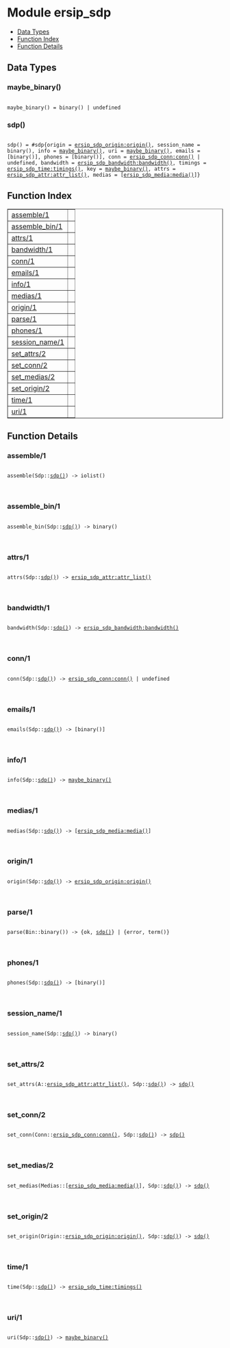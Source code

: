 

# Module ersip_sdp #
* [Data Types](#types)
* [Function Index](#index)
* [Function Details](#functions)

<a name="types"></a>

## Data Types ##




### <a name="type-maybe_binary">maybe_binary()</a> ###


<pre><code>
maybe_binary() = binary() | undefined
</code></pre>




### <a name="type-sdp">sdp()</a> ###


<pre><code>
sdp() = #sdp{origin = <a href="ersip_sdp_origin.md#type-origin">ersip_sdp_origin:origin()</a>, session_name = binary(), info = <a href="#type-maybe_binary">maybe_binary()</a>, uri = <a href="#type-maybe_binary">maybe_binary()</a>, emails = [binary()], phones = [binary()], conn = <a href="ersip_sdp_conn.md#type-conn">ersip_sdp_conn:conn()</a> | undefined, bandwidth = <a href="ersip_sdp_bandwidth.md#type-bandwidth">ersip_sdp_bandwidth:bandwidth()</a>, timings = <a href="ersip_sdp_time.md#type-timings">ersip_sdp_time:timings()</a>, key = <a href="#type-maybe_binary">maybe_binary()</a>, attrs = <a href="ersip_sdp_attr.md#type-attr_list">ersip_sdp_attr:attr_list()</a>, medias = [<a href="ersip_sdp_media.md#type-media">ersip_sdp_media:media()</a>]}
</code></pre>

<a name="index"></a>

## Function Index ##


<table width="100%" border="1" cellspacing="0" cellpadding="2" summary="function index"><tr><td valign="top"><a href="#assemble-1">assemble/1</a></td><td></td></tr><tr><td valign="top"><a href="#assemble_bin-1">assemble_bin/1</a></td><td></td></tr><tr><td valign="top"><a href="#attrs-1">attrs/1</a></td><td></td></tr><tr><td valign="top"><a href="#bandwidth-1">bandwidth/1</a></td><td></td></tr><tr><td valign="top"><a href="#conn-1">conn/1</a></td><td></td></tr><tr><td valign="top"><a href="#emails-1">emails/1</a></td><td></td></tr><tr><td valign="top"><a href="#info-1">info/1</a></td><td></td></tr><tr><td valign="top"><a href="#medias-1">medias/1</a></td><td></td></tr><tr><td valign="top"><a href="#origin-1">origin/1</a></td><td></td></tr><tr><td valign="top"><a href="#parse-1">parse/1</a></td><td></td></tr><tr><td valign="top"><a href="#phones-1">phones/1</a></td><td></td></tr><tr><td valign="top"><a href="#session_name-1">session_name/1</a></td><td></td></tr><tr><td valign="top"><a href="#set_attrs-2">set_attrs/2</a></td><td></td></tr><tr><td valign="top"><a href="#set_conn-2">set_conn/2</a></td><td></td></tr><tr><td valign="top"><a href="#set_medias-2">set_medias/2</a></td><td></td></tr><tr><td valign="top"><a href="#set_origin-2">set_origin/2</a></td><td></td></tr><tr><td valign="top"><a href="#time-1">time/1</a></td><td></td></tr><tr><td valign="top"><a href="#uri-1">uri/1</a></td><td></td></tr></table>


<a name="functions"></a>

## Function Details ##

<a name="assemble-1"></a>

### assemble/1 ###

<pre><code>
assemble(Sdp::<a href="#type-sdp">sdp()</a>) -&gt; iolist()
</code></pre>
<br />

<a name="assemble_bin-1"></a>

### assemble_bin/1 ###

<pre><code>
assemble_bin(Sdp::<a href="#type-sdp">sdp()</a>) -&gt; binary()
</code></pre>
<br />

<a name="attrs-1"></a>

### attrs/1 ###

<pre><code>
attrs(Sdp::<a href="#type-sdp">sdp()</a>) -&gt; <a href="ersip_sdp_attr.md#type-attr_list">ersip_sdp_attr:attr_list()</a>
</code></pre>
<br />

<a name="bandwidth-1"></a>

### bandwidth/1 ###

<pre><code>
bandwidth(Sdp::<a href="#type-sdp">sdp()</a>) -&gt; <a href="ersip_sdp_bandwidth.md#type-bandwidth">ersip_sdp_bandwidth:bandwidth()</a>
</code></pre>
<br />

<a name="conn-1"></a>

### conn/1 ###

<pre><code>
conn(Sdp::<a href="#type-sdp">sdp()</a>) -&gt; <a href="ersip_sdp_conn.md#type-conn">ersip_sdp_conn:conn()</a> | undefined
</code></pre>
<br />

<a name="emails-1"></a>

### emails/1 ###

<pre><code>
emails(Sdp::<a href="#type-sdp">sdp()</a>) -&gt; [binary()]
</code></pre>
<br />

<a name="info-1"></a>

### info/1 ###

<pre><code>
info(Sdp::<a href="#type-sdp">sdp()</a>) -&gt; <a href="#type-maybe_binary">maybe_binary()</a>
</code></pre>
<br />

<a name="medias-1"></a>

### medias/1 ###

<pre><code>
medias(Sdp::<a href="#type-sdp">sdp()</a>) -&gt; [<a href="ersip_sdp_media.md#type-media">ersip_sdp_media:media()</a>]
</code></pre>
<br />

<a name="origin-1"></a>

### origin/1 ###

<pre><code>
origin(Sdp::<a href="#type-sdp">sdp()</a>) -&gt; <a href="ersip_sdp_origin.md#type-origin">ersip_sdp_origin:origin()</a>
</code></pre>
<br />

<a name="parse-1"></a>

### parse/1 ###

<pre><code>
parse(Bin::binary()) -&gt; {ok, <a href="#type-sdp">sdp()</a>} | {error, term()}
</code></pre>
<br />

<a name="phones-1"></a>

### phones/1 ###

<pre><code>
phones(Sdp::<a href="#type-sdp">sdp()</a>) -&gt; [binary()]
</code></pre>
<br />

<a name="session_name-1"></a>

### session_name/1 ###

<pre><code>
session_name(Sdp::<a href="#type-sdp">sdp()</a>) -&gt; binary()
</code></pre>
<br />

<a name="set_attrs-2"></a>

### set_attrs/2 ###

<pre><code>
set_attrs(A::<a href="ersip_sdp_attr.md#type-attr_list">ersip_sdp_attr:attr_list()</a>, Sdp::<a href="#type-sdp">sdp()</a>) -&gt; <a href="#type-sdp">sdp()</a>
</code></pre>
<br />

<a name="set_conn-2"></a>

### set_conn/2 ###

<pre><code>
set_conn(Conn::<a href="ersip_sdp_conn.md#type-conn">ersip_sdp_conn:conn()</a>, Sdp::<a href="#type-sdp">sdp()</a>) -&gt; <a href="#type-sdp">sdp()</a>
</code></pre>
<br />

<a name="set_medias-2"></a>

### set_medias/2 ###

<pre><code>
set_medias(Medias::[<a href="ersip_sdp_media.md#type-media">ersip_sdp_media:media()</a>], Sdp::<a href="#type-sdp">sdp()</a>) -&gt; <a href="#type-sdp">sdp()</a>
</code></pre>
<br />

<a name="set_origin-2"></a>

### set_origin/2 ###

<pre><code>
set_origin(Origin::<a href="ersip_sdp_origin.md#type-origin">ersip_sdp_origin:origin()</a>, Sdp::<a href="#type-sdp">sdp()</a>) -&gt; <a href="#type-sdp">sdp()</a>
</code></pre>
<br />

<a name="time-1"></a>

### time/1 ###

<pre><code>
time(Sdp::<a href="#type-sdp">sdp()</a>) -&gt; <a href="ersip_sdp_time.md#type-timings">ersip_sdp_time:timings()</a>
</code></pre>
<br />

<a name="uri-1"></a>

### uri/1 ###

<pre><code>
uri(Sdp::<a href="#type-sdp">sdp()</a>) -&gt; <a href="#type-maybe_binary">maybe_binary()</a>
</code></pre>
<br />

